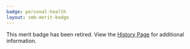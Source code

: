 ```yaml
---
badge: personal-health
layout: smb-merit-badge
---
```


This merit badge has been retired. View the [History Page](history/) for additional information.
